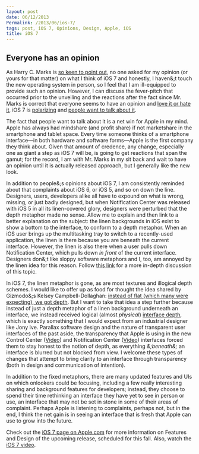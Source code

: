 ```yaml
---
layout: post
date: 06/12/2013
Permalink: /2013/06/ios-7/
tags: post, iOS 7, Opinions, Design, Apple, iOS
title: iOS 7
---
```


<h2 id="everyonehasanopinion">Everyone has an opinion</h2>

<p>As Harry C. Marks is <a href="http://www.macgasm.net/2013/06/11/thoughts-on-ios-7-why-wasnt-i-consulted-edition/">so keen to point out</a>, no one asked for my opinion (or yours for that matter) on what I think of iOS 7 and honestly, I haven&amp;;t touch the new operating system in person, so I feel that I am ill-equipped to provide such an opinion. However, I can discuss the fever-pitch that occurred prior to the unveiling and the reactions after the fact since Mr. Marks is correct that everyone seems to have an opinion and <a href="http://gigaom.com/2013/06/10/ios-7-love-it-hate-it-either-way-designers-are-talking-about-it/">love it or hate it</a>, iOS 7 is <a href="http://daringfireball.net/2013/06/ios_7_signature">polarizing</a> and <a href="http://frankchimero.com/blog/2013/06/generosity-of-perspective/">people want to talk about it</a>.</p>

<p>The fact that people want to talk about it is a net win for Apple in my mind. Apple has always had mindshare (and profit share) if not marketshare in the smartphone and tablet space. Every time someone thinks of a smartphone interface—in both hardware and software forms—Apple is the first company they think about. Given that amount of credence, any change, especially one as giant a step as iOS 7 will be, is going to get reactions that span the gamut; for the record, I am with Mr. Marks in my sit back and wait to have an opinion until it is actually released approach, but I generally like the new look.</p>

<p>In addition to people&amp;;s opinions about iOS 7, I am consistently reminded about that complaints about iOS 6, or iOS 5, and so on down the line. Designers, users, developers alike all have to expound on what is wrong, missing, or just badly designed, but when Notification Center was released with iOS 5 in all its linen-covered glory, designers were perturbed that the depth metaphor made no sense. Allow me to explain and then link to a better explanation on the subject: the linen backgrounds in iOS exist to show a bottom to the interface, to conform to a depth metaphor. When an iOS user brings up the multitasking tray to switch to a recently-used application, the linen is there because you are beneath the current interface. However, the linen is also there when a user pulls down Notification Center, which pulls down <em>in front</em> of the current interface. Designers don&amp;;t like sloppy software metaphors and I, too, am annoyed by the linen idea for this reason. Follow <a href="http://">this link</a> for a more in-depth discussion of this topic.</p>

<p>In iOS 7, the linen metaphor is gone, as are most textures and illogical depth schemes. I would like to offer up as food for thought the idea shared by Gizmodo&amp;;s Kelsey Campbell-Dollaghan: <a href="http://gizmodo.com/ios-7-instead-of-flatness-we-got-depth-512291484">instead of flat (which many were expecting), we got depth</a>. But I want to take that idea a step further because instead of just a depth metaphor of a linen background underneath an interface, we instead received logical (almost <em>physical</em>) <a href="http://www.apple.com/ios/ios7/design/#layers">interface depth</a>, which is exactly something that I would expect from an industrial designer like Jony Ive. Parallax software design and the nature of transparent user interfaces of the past aside, the transparency that Apple is using in the new Control Center (<a href="http://movies.apple.com/media/us/ios/ios7/f34c5445-5a9c-4b3a-9556-8efe89147559/shared_controlcenter/shared_controlcenter_2x.mp4">Video</a>) and Notification Center (<a href="http://movies.apple.com/media/us/ios/ios7/f34c5445-5a9c-4b3a-9556-8efe89147559/shared_notificationcenter/shared_notificationcenter_2x.mp4">Video</a>) interfaces forced them to stay honest to the notion of depth, as everything <em>&amp;;beneath&amp;;</em> an interface is blurred but not blocked from view. I welcome these types of changes that attempt to bring clarity to an interface through transparency (both in design and communication of intention).</p>

<p>In addition to the fixed metaphors, there are many updated features and UIs on which onlookers could be focusing, including a few really interesting sharing and background features for developers; instead, they choose to spend their time rethinking an interface they have yet to see in person or use, an interface that may not be set in stone in some of their areas of complaint. Perhaps Apple is listening to complaints, perhaps not, but in the end, I think the net gain is in seeing an interface that is fresh that Apple can use to grow into the future.</p>

<p>Check out the <a href="http://www.apple.com/ios/ios7/">iOS 7 page on Apple.com</a> for more information on Features and Design of the upcoming release, scheduled for this fall. Also, watch the <a href="http://www.apple.com/ios/ios7/#video">iOS 7 video</a>.</p>